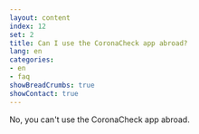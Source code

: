 ```yaml
---
layout: content
index: 12
set: 2
title: Can I use the CoronaCheck app abroad?
lang: en
categories:
- en
- faq
showBreadCrumbs: true
showContact: true
---
```

No, you can't use the CoronaCheck app abroad.
